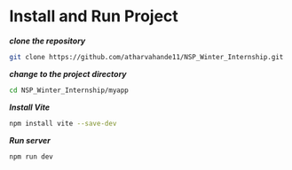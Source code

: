 # Install and Run Project

***clone the repository***

```bash
git clone https://github.com/atharvahande11/NSP_Winter_Internship.git
```


***change to the project directory***

```bash
cd NSP_Winter_Internship/myapp

```
***Install Vite***

```bash
npm install vite --save-dev
```

***Run server***

```bash
npm run dev
